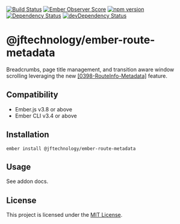 [![Build Status](https://travis-ci.org/JFTechnology/ember-route-metadata.svg)](https://travis-ci.org/JFTechnology/ember-keycloak-auth)
[![Ember Observer Score](http://emberobserver.com/ember-route-metadata.svg)](http://emberobserver.com/addons/ember-keycloak-auth)
[![npm version](https://badge.fury.io/js/ember-route-metadata.svg)](https://badge.fury.io/js/ember-keycloak-auth)
[![Dependency Status](https://david-dm.org/JFTechnology/ember-route-metadata.svg)](https://david-dm.org/JFTechnology/ember-keycloak-auth)
[![devDependency Status](https://david-dm.org/JFTechnology/ember-route-metadata/dev-status.svg)](https://david-dm.org/JFTechnology/ember-keycloak-auth#info=devDependencies)

@jftechnology/ember-route-metadata
==============================================================================

Breadcrumbs, page title management, and transition aware window scrolling leveraging the new
  <a href="https://github.com/emberjs/rfcs/blob/master/text/0398-RouteInfo-Metadata.md">[0398-RouteInfo-Metadata]</a>
  feature.


Compatibility
------------------------------------------------------------------------------

* Ember.js v3.8 or above
* Ember CLI v3.4 or above


Installation
------------------------------------------------------------------------------

```
ember install @jftechnology/ember-route-metadata
```


Usage
------------------------------------------------------------------------------

See addon docs.


License
------------------------------------------------------------------------------

This project is licensed under the [MIT License](LICENSE.md).
